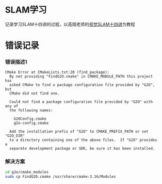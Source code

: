# SLAM学习
记录学习SLAM十四讲的过程，以高翔老师的[视觉SLAM十四讲](https://github.com/gaoxiang12/slambook)为教程


# 错误记录

### 错误描述1
```
CMake Error at CMakeLists.txt:20 (find_package):
  By not providing "FindG2O.cmake" in CMAKE_MODULE_PATH this project has
  asked CMake to find a package configuration file provided by "G2O", but
  CMake did not find one.

  Could not find a package configuration file provided by "G2O" with any of
  the following names:

    G2OConfig.cmake
    g2o-config.cmake

  Add the installation prefix of "G2O" to CMAKE_PREFIX_PATH or set "G2O_DIR"
  to a directory containing one of the above files.  If "G2O" provides a
  separate development package or SDK, be sure it has been installed.
  ```
  ### 解决方案
  ```bash
  cd g2o/cmake_modules
  sudo cp FindG2O.cmake /usr/share/cmake-3.16/Modules
  ```